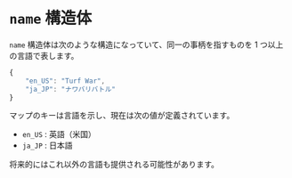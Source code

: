 `name` 構造体
=============

`name` 構造体は次のような構造になっていて、同一の事柄を指すものを 1 つ以上の言語で表します。

```js
{
    "en_US": "Turf War",
    "ja_JP": "ナワバリバトル"
}
```

マップのキーは言語を示し、現在は次の値が定義されています。

* `en_US` : 英語（米国）
* `ja_JP` : 日本語

将来的にはこれ以外の言語も提供される可能性があります。
